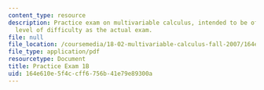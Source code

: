 ```yaml
---
content_type: resource
description: Practice exam on multivariable calculus, intended to be of the same general
  level of difficulty as the actual exam.
file: null
file_location: /coursemedia/18-02-multivariable-calculus-fall-2007/164e610e5f4ccff6756b41e79e89300a_prac1b.pdf
file_type: application/pdf
resourcetype: Document
title: Practice Exam 1B
uid: 164e610e-5f4c-cff6-756b-41e79e89300a
---
```

